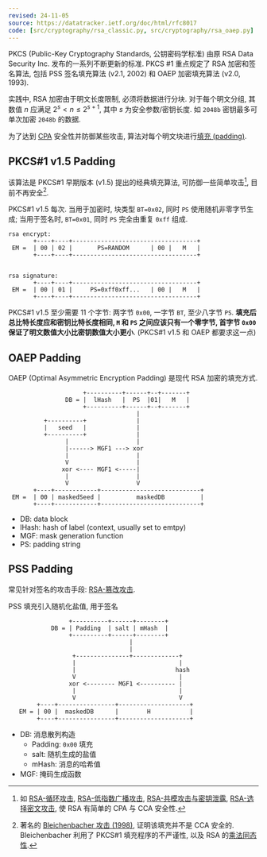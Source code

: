 ```yaml
---
revised: 24-11-05
source: https://datatracker.ietf.org/doc/html/rfc8017
code: [src/cryptography/rsa_classic.py, src/cryptography/rsa_oaep.py]
---
```


PKCS (Public-Key Cryptography Standards, 公钥密码学标准) 由原 RSA Data Security Inc. 发布的一系列不断更新的标准. PKCS #1 重点规定了 RSA 加密和签名算法, 包括 PSS 签名填充算法 (v2.1, 2002) 和 OAEP 加密填充算法 (v2.0, 1993).

实践中, RSA 加密由于明文长度限制, 必须将数据进行分块. 对于每个明文分组, 其数值 ${} n$ 应满足 $2^{s}<n\leq 2^{s+1}$, 其中 ${} s$ 为安全参数/密钥长度. 如 `2048b` 密钥最多可单次加密 `2048b` 的数据.

为了达到 [CPA](../../可证明安全.md) 安全性并防御某些攻击, 算法对每个明文块进行[填充 (padding)](../../分组密码/填充.md). 

## PKCS#1 v1.5 Padding

该算法是 PKCS#1 早期版本 (v1.5) 提出的经典填充算法, 可防御一些简单攻击[^1], 目前不再安全[^2].

[^1]: 如 [RSA-循环攻击](RSA-攻击/RSA-循环攻击.md), [RSA-低指数广播攻击](RSA-攻击/RSA-低指数广播攻击.md), [RSA-共模攻击与密钥泄露](RSA-攻击/RSA-共模攻击与密钥泄露.md), [RSA-选择密文攻击](RSA-攻击/RSA-选择密文攻击.md), 使 RSA 有简单的 CPA 与 CCA 安全性.

[^2]: 著名的 [Bleichenbacher 攻击 (1998)](https://archiv.infsec.ethz.ch/education/fs08/secsem/Bleichenbacher98.pdf), 证明该填充并不是 CCA 安全的. Bleichenbacher 利用了 PKCS#1 填充程序的不严谨性, 以及 RSA 的[乘法同态性](Security/密码学/公钥密码/RSA/RSA-攻击/RSA-选择密文攻击.md).

PKCS#1 v1.5 每次. 当用于加密时, 块类型 `BT=0x02`, 同时 `PS` 使用随机非零字节生成; 当用于签名时, `BT=0x01`, 同时 `PS` 完全由重复 `0xff` 组成.

```
rsa encrypt:
       +----+----+-----------------------------------+
 EM =  | 00 | 02 |       PS=RANDOM      | 00 |   M   |
       +----+----+-----------------------------------+


rsa signature:
       +----+----+-----------------------------------+
 EM =  | 00 | 01 |     PS=0xff0xff...   | 00 |   M   |
       +----+----+-----------------------------------+
```

PKCS#1 v1.5 至少需要 11 个字节: 两字节 `0x00`, 一字节 `BT`, 至少八字节 `PS`. **填充后总比特长度应和密钥比特长度相同, `M` 和 `PS` 之间应该只有一个零字节, 首字节 `0x00` 保证了明文数值大小比密钥数值大小更小**. (PKCS#1 v1.5 和 OAEP 都要求这一点)

## OAEP Padding

OAEP (Optimal Asymmetric Encryption Padding) 是现代 RSA 加密的填充方式.


```
                     +----------+------+--+-------+
                DB = |  lHash   |  PS  |01|   M   |
                     +----------+------+--+-------+
                                    |
          +----------+              |
          |   seed   |              |
          +----------+              |
                |                   |
                |------> MGF1 ---> xor
                |                   |
                V                   |
               xor <---- MGF1 <-----|
                |                   |
                V                   V
       +----+------------+----------------------------+
 EM =  | 00 | maskedSeed |          maskedDB          |
       +----+------------+----------------------------+
```

- DB: data block
- lHash: hash of label (context, usually set to emtpy)
- MGF: mask generation function
- PS: padding string


## PSS Padding

常见针对签名的攻击手段: [RSA-篡改攻击](RSA-攻击/RSA-篡改攻击.md). 

PSS 填充引入随机化盐值, 用于签名

```
				 +----------+------+--------+
		    DB = | Padding  | salt | mHash  |
		         +----------+------+--------+
		                          |
		                          | 
		          +---------------+-------------+
		          |                             |
		          |                            hash
		          V                             |
		         xor <-------- MGF1 <---------- |
		          |                             |
		          V                             V
		+----+----------------+--------------------+
   EM =	| 00 |  maskedDB      |        H           |
		+----+----------------+--------------------+

```

- DB: 消息散列构造
	- Padding: `0x00` 填充
	- salt: 随机生成的盐值
	- mHash: 消息的哈希值
- MGF: 掩码生成函数
